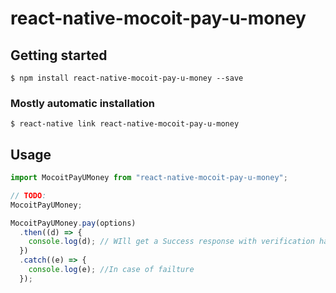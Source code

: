 # react-native-mocoit-pay-u-money

## Getting started

`$ npm install react-native-mocoit-pay-u-money --save`

### Mostly automatic installation

`$ react-native link react-native-mocoit-pay-u-money`

## Usage

```javascript
import MocoitPayUMoney from "react-native-mocoit-pay-u-money";

// TODO:
MocoitPayUMoney;

MocoitPayUMoney.pay(options)
  .then((d) => {
    console.log(d); // WIll get a Success response with verification hash
  })
  .catch((e) => {
    console.log(e); //In case of failture
  });
```
